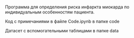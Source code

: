 Программа для определения риска инфаркта миокарда по индивидуальным особенностям пациента.

Код с примечаниями в файле Code.ipynb в папке code

Датасет с вспомогательными таблицами в папке data
